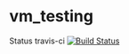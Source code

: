 # vm_testing

Status travis-ci
[![Build Status](https://travis-ci.org/dyammarcano/vm_testing.svg?branch=master)](https://travis-ci.org/dyammarcano/vm_testing)
